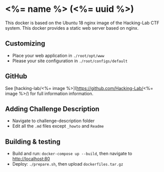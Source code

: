 # <%= name %> (<%= uuid %>)
This docker is based on the Ubuntu 18 nginx image of the Hacking-Lab CTF system.
This docker provides a static web server based on nginx.

## Customizing
- Place your web application in `./root/opt/www`
- Please your site configuration in `./root/configs/default`

## GitHub
See [hacking-lab/<%= image %>](https://github.com/Hacking-Lab/<%= image %>/) for full information information.

## Adding Challenge Description
- Navigate to challenge-description folder
- Edit all the `.md` files except `_howto` and `Readme` 

## Building & testing
- Build and run: `docker-compose up --build`, then navigate to [http://localhost:80](http://localhost:80)
- Deploy: `./prepare.sh`, then upload `dockerfiles.tar.gz`
